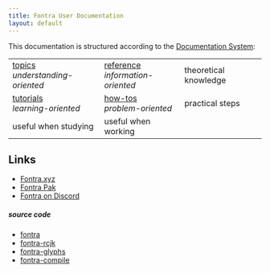 ```yaml
---
title: Fontra User Documentation
layout: default
---
```


This documentation is structured according to the [Documentation System](http://documentation.divio.com/):

<table class="table table-bordered">
<tr>
<td>
<a href="topics">topics</a><br/>
<em>understanding-oriented</em>
</td>
<td>
<a href="reference">reference</a><br/>
<em>information-oriented</em>
</td>
<td class="text-secondary">
theoretical knowledge
</td>
</tr>
<tr>
<td>
<a href="tutorials">tutorials</a><br/>
<em>learning-oriented</em>
</td>
<td>
<a href="how-tos">how-tos</a><br/>
<em>problem-oriented</em>
</td>
<td class="text-secondary">
practical steps
</td>
</tr>
<tr>
<td class="text-secondary">
useful when studying
</td>
<td class="text-secondary">
useful when working 
</td>
<td class="text-secondary"></td>
</tr>
</table>

Links
-----

- [Fontra.xyz](http://fontra.xyz)
- [Fontra Pak](http://github.com/googlefonts/fontra-pak)
- [Fontra on Discord](http://discord.gg/3w3DTs4JvU)

##### source code 

- [fontra](http://github.com/googlefonts/fontra)
- [fontra-rcjk](http://github.com/googlefonts/fontra-rcjk)
- [fontra-glyphs](http://github.com/googlefonts/fontra-glyphs)
- [fontra-compile](http://github.com/googlefonts/fontra-compile)
